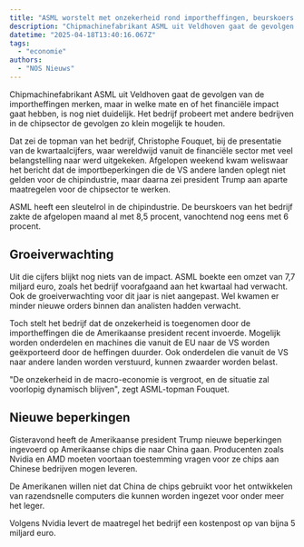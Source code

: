 ```yaml
---
title: "ASML worstelt met onzekerheid rond importheffingen, beurskoers daalt verder"
description: "Chipmachinefabrikant ASML uit Veldhoven gaat de gevolgen van de importheffingen merken, maar in welke mate en of het financiële impact gaat hebben, is nog niet duidelijk"
datetime: "2025-04-18T13:40:16.067Z"
tags:
  - "economie"
authors:
  - "NOS Nieuws"
---
```


Chipmachinefabrikant ASML uit Veldhoven gaat de gevolgen van de importheffingen merken, maar in welke mate en of het financiële impact gaat hebben, is nog niet duidelijk. Het bedrijf probeert met andere bedrijven in de chipsector de gevolgen zo klein mogelijk te houden.

Dat zei de topman van het bedrijf, Christophe Fouquet, bij de presentatie van de kwartaalcijfers, waar wereldwijd vanuit de financiële sector met veel belangstelling naar werd uitgekeken. Afgelopen weekend kwam weliswaar het bericht dat de importbeperkingen die de VS andere landen oplegt niet gelden voor de chipindustrie, maar daarna zei president Trump aan aparte maatregelen voor de chipsector te werken.

ASML heeft een sleutelrol in de chipindustrie. De beurskoers van het bedrijf zakte de afgelopen maand al met 8,5 procent, vanochtend nog eens met 6 procent.

## Groeiverwachting

Uit die cijfers blijkt nog niets van de impact. ASML boekte een omzet van 7,7 miljard euro, zoals het bedrijf voorafgaand aan het kwartaal had verwacht. Ook de groeiverwachting voor dit jaar is niet aangepast. Wel kwamen er minder nieuwe orders binnen dan analisten hadden verwacht.

Toch stelt het bedrijf dat de onzekerheid is toegenomen door de importheffingen die de Amerikaanse president recent invoerde. Mogelijk worden onderdelen en machines die vanuit de EU naar de VS worden geëxporteerd door de heffingen duurder. Ook onderdelen die vanuit de VS naar andere landen worden verstuurd, kunnen zwaarder worden belast.

"De onzekerheid in de macro-economie is vergroot, en de situatie zal voorlopig dynamisch blijven", zegt ASML-topman Fouquet.

## Nieuwe beperkingen

Gisteravond heeft de Amerikaanse president Trump nieuwe beperkingen ingevoerd op Amerikaanse chips die naar China gaan. Producenten zoals Nvidia en AMD moeten voortaan toestemming vragen voor ze chips aan Chinese bedrijven mogen leveren.

De Amerikanen willen niet dat China de chips gebruikt voor het ontwikkelen van razendsnelle computers die kunnen worden ingezet voor onder meer het leger.

Volgens Nvidia levert de maatregel het bedrijf een kostenpost op van bijna 5 miljard euro.
